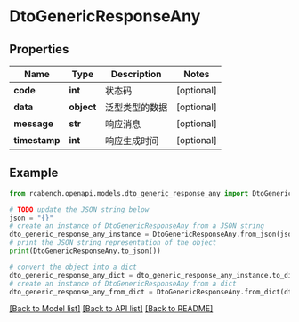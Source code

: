 # DtoGenericResponseAny


## Properties

Name | Type | Description | Notes
------------ | ------------- | ------------- | -------------
**code** | **int** | 状态码 | [optional] 
**data** | **object** | 泛型类型的数据 | [optional] 
**message** | **str** | 响应消息 | [optional] 
**timestamp** | **int** | 响应生成时间 | [optional] 

## Example

```python
from rcabench.openapi.models.dto_generic_response_any import DtoGenericResponseAny

# TODO update the JSON string below
json = "{}"
# create an instance of DtoGenericResponseAny from a JSON string
dto_generic_response_any_instance = DtoGenericResponseAny.from_json(json)
# print the JSON string representation of the object
print(DtoGenericResponseAny.to_json())

# convert the object into a dict
dto_generic_response_any_dict = dto_generic_response_any_instance.to_dict()
# create an instance of DtoGenericResponseAny from a dict
dto_generic_response_any_from_dict = DtoGenericResponseAny.from_dict(dto_generic_response_any_dict)
```
[[Back to Model list]](../README.md#documentation-for-models) [[Back to API list]](../README.md#documentation-for-api-endpoints) [[Back to README]](../README.md)


